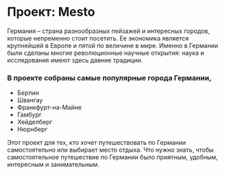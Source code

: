 # Проект: Mesto
Германия – страна разнообразных пейзажей и интересных городов, которые непременно стоит посетить. Ее экономика является крупнейшей в Европе и пятой по величине в мире. Именно в Германии были сделаны многие революционные научные открытия: наука и исследования имеют здесь давние традиции.

### В проекте собраны самые популярные города Германии,
* Берлин
* Швангау
* Франкфурт-на-Mайне
* Гамбург
* Хейделберг
* Нюрнберг 

Этот проект для тех, кто хочет путешествовать по Германии самостоятельно или выбирает место отдыха.
Что нужно  знать, чтобы самостоятельное путешествие по Германии было приятным, удобным, интересным и занимательным.
